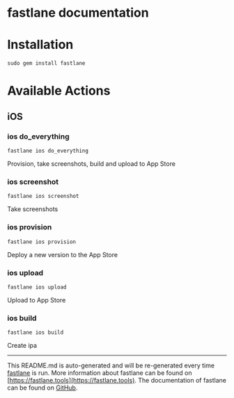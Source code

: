 fastlane documentation
================
# Installation
```
sudo gem install fastlane
```
# Available Actions
## iOS
### ios do_everything
```
fastlane ios do_everything
```
Provision, take screenshots, build and upload to App Store
### ios screenshot
```
fastlane ios screenshot
```
Take screenshots
### ios provision
```
fastlane ios provision
```
Deploy a new version to the App Store
### ios upload
```
fastlane ios upload
```
Upload to App Store
### ios build
```
fastlane ios build
```
Create ipa

----

This README.md is auto-generated and will be re-generated every time [fastlane](https://fastlane.tools) is run.
More information about fastlane can be found on [https://fastlane.tools](https://fastlane.tools).
The documentation of fastlane can be found on [GitHub](https://github.com/fastlane/fastlane/tree/master/fastlane).
